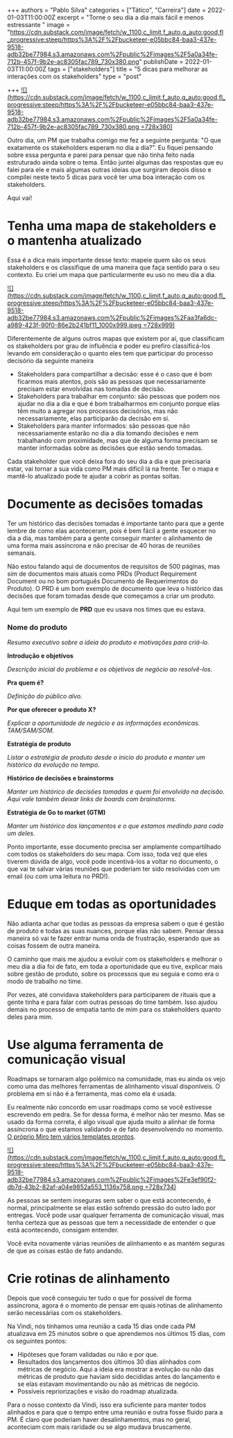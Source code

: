 +++
authors = "Pablo Silva"
categories = ["Tático", "Carreira"]
date = 2022-01-03T11:00:00Z
excerpt = "Torne o seu dia a dia mais fácil e menos estressante "
image = "https://cdn.substack.com/image/fetch/w_1100,c_limit,f_auto,q_auto:good,fl_progressive:steep/https%3A%2F%2Fbucketeer-e05bbc84-baa3-437e-9518-adb32be77984.s3.amazonaws.com%2Fpublic%2Fimages%2F5a0a34fe-712b-457f-9b2e-ac8305fac789_730x380.png"
publishDate = 2022-01-03T11:00:00Z
tags = ["stakeholders"]
title = "5 dicas para melhorar as interações com os stakeholders"
type = "post"

+++
[![](https://cdn.substack.com/image/fetch/w_1100,c_limit,f_auto,q_auto:good,fl_progressive:steep/https%3A%2F%2Fbucketeer-e05bbc84-baa3-437e-9518-adb32be77984.s3.amazonaws.com%2Fpublic%2Fimages%2F5a0a34fe-712b-457f-9b2e-ac8305fac789_730x380.png =728x380)](https://cdn.substack.com/image/fetch/f_auto,q_auto:good,fl_progressive:steep/https%3A%2F%2Fbucketeer-e05bbc84-baa3-437e-9518-adb32be77984.s3.amazonaws.com%2Fpublic%2Fimages%2F5a0a34fe-712b-457f-9b2e-ac8305fac789_730x380.png)

Outro dia, um PM que trabalha comigo me fez a seguinte pergunta: "O que exatamente os stakeholders esperam no dia a dia?". Eu fiquei pensando sobre essa pergunta e parei para pensar que não tinha feito nada estruturado ainda sobre o tema. Então juntei algumas das respostas que eu falei para ele e mais algumas outras ideias que surgiram depois disso e compilei neste texto 5 dicas para você ter uma boa interação com os stakeholders.

Aqui vai!

# Tenha uma mapa de stakeholders e o mantenha atualizado

Essa é a dica mais importante desse texto: mapeie quem são os seus stakeholders e os classifique de uma maneira que faça sentido para o seu contexto. Eu criei um mapa que particularmente eu uso no meu dia a dia.

[![](https://cdn.substack.com/image/fetch/w_1100,c_limit,f_auto,q_auto:good,fl_progressive:steep/https%3A%2F%2Fbucketeer-e05bbc84-baa3-437e-9518-adb32be77984.s3.amazonaws.com%2Fpublic%2Fimages%2Faa3fa6dc-a989-423f-90f0-86e2b241bf11_1000x999.jpeg =728x999)](https://cdn.substack.com/image/fetch/f_auto,q_auto:good,fl_progressive:steep/https%3A%2F%2Fbucketeer-e05bbc84-baa3-437e-9518-adb32be77984.s3.amazonaws.com%2Fpublic%2Fimages%2Faa3fa6dc-a989-423f-90f0-86e2b241bf11_1000x999.jpeg)

Diferentemente de alguns outros mapas que existem por aí, que classificam os stakeholders por grau de influência e poder eu prefiro classificá-los levando em consideração o quanto eles tem que participar do processo decisório da seguinte maneira

* Stakeholders para compartilhar a decisão: esse é o caso que é bom ficarmos mais atentos, pois são as pessoas que necessariamente precisam estar envolvidas nas tomadas de decisão.
* Stakeholders para trabalhar em conjunto: são pessoas que podem nos ajudar no dia a dia e que é bom trabalharmos em conjunto porque elas têm muito a agregar nos processos decisórios, mas não necessariamente, elas participarão da decisão em si.
* Stakeholders para manter informados: são pessoas que não necessariamente estarão no dia a dia tomando decisões e nem trabalhando com proximidade, mas que de alguma forma precisam se manter informadas sobre as decisões que estão sendo tomadas.

Cada stakeholder que você deixa fora do seu dia a dia e que precisaria estar, vai tornar a sua vida como PM mais difícil lá na frente. Ter o mapa e mantê-lo atualizado pode te ajudar a cobrir as pontas soltas.

# Documente as decisões tomadas

Ter um histórico das decisões tomadas é importante tanto para que a gente lembre de como elas aconteceram, pois é bem fácil a gente esquecer no dia a dia, mas também para a gente conseguir manter o alinhamento de uma forma mais assíncrona e não precisar de 40 horas de reuniões semanais.

Não estou falando aqui de documentos de requisitos de 500 páginas, mas sim de documentos mais atuais como PRDs (Product Requirement Document ou no bom português Documento de Requerimentos do Produto). O PRD é um bom exemplo de documento que leva o histórico das decisões que foram tomadas desde que começamos a criar um produto.

Aqui tem um exemplo de **PRD** que eu usava nos times que eu estava.

### **Nome do produto**

_Resumo executivo sobre a ideia do produto e motivações para criá-lo._

**Introdução e objetivos**

_Descrição inicial do problema e os objetivos de negócio ao resolvê-los._

**Pra quem é?**

_Definição do público alvo._

**Por que oferecer o produto X?**

_Explicar a oportunidade de negócio e as informações econômicas. TAM/SAM/SOM._

**Estratégia de produto**

_Listar a estratégia de produto desde o inicio do produto e manter um histórico da evolução no tempo._

**Histórico de decisões e brainstorms**

_Manter um histórico de decisões tomadas e quem foi envolvido na decisão. Aqui vale também deixar links de boards com brainstorms._

**Estratégia de Go to market (GTM)**

_Manter um histórico dos lançamentos e o que estamos medindo para cada um deles._

Ponto importante, esse documento precisa ser amplamente compartilhado com todos os stakeholders do seu mapa. Com isso, toda vez que eles tiverem dúvida de algo, você pode incentivá-los a voltar no documento, o que vai te salvar várias reuniões que poderiam ter sido resolvidas com um email (ou com uma leitura no PRD!).

# Eduque em todas as oportunidades

Não adianta achar que todas as pessoas da empresa sabem o que é gestão de produto e todas as suas nuances, porque elas não sabem. Pensar dessa maneira só vai te fazer entrar numa onda de frustração, esperando que as coisas fossem de outra maneira.

O caminho que mais me ajudou a evoluir com os stakeholders e melhorar o meu dia a dia foi de fato, em toda a oportunidade que eu tive, explicar mais sobre gestão de produto, sobre os processos que eu seguia e como era o modo de trabalho no time.

Por vezes, até convidava stakeholders para participarem de rituais que a gente tinha e para falar com outras pessoas do time também. Isso ajudou demais no processo de empatia tanto de mim para os stakeholders quanto deles para mim.

# Use alguma ferramenta de comunicação visual

Roadmaps se tornaram algo polêmico na comunidade, mas eu ainda os vejo como uma das melhores ferramentas de alinhamento visual disponíveis. O problema em si não é a ferramenta, mas como ela é usada.

Eu realmente não concordo em usar roadmaps como se você estivesse escrevendo em pedra. Se for dessa forma, é melhor não ter mesmo. Mas se usado da forma correta, é algo visual que ajuda muito a alinhar de forma assíncrona o que estamos validando e de fato desenvolvendo no momento. [O próprio Miro tem vários templates prontos](https://miro.com/app/dashboard/?tpTemplate=product-development-roadmap&isCustom=false&invite_link_id=265672184046).

[![](https://cdn.substack.com/image/fetch/w_1100,c_limit,f_auto,q_auto:good,fl_progressive:steep/https%3A%2F%2Fbucketeer-e05bbc84-baa3-437e-9518-adb32be77984.s3.amazonaws.com%2Fpublic%2Fimages%2Fe3ef90f2-db7d-43b2-82af-a04e9852a553_1136x758.png =728x734)](https://cdn.substack.com/image/fetch/f_auto,q_auto:good,fl_progressive:steep/https%3A%2F%2Fbucketeer-e05bbc84-baa3-437e-9518-adb32be77984.s3.amazonaws.com%2Fpublic%2Fimages%2Fe3ef90f2-db7d-43b2-82af-a04e9852a553_1136x758.png)

As pessoas se sentem inseguras sem saber o que está acontecendo, é normal, principalmente se elas estão sofrendo pressão do outro lado por entregas. Você pode usar qualquer ferramenta de comunicação visual, mas tenha certeza que as pessoas que tem a necessidade de entender o que está acontecendo, consigam entender.

Você evita novamente várias reuniões de alinhamento e as mantém seguras de que as coisas estão de fato andando.

# Crie rotinas de alinhamento

Depois que você conseguiu ter tudo o que for possível de forma assíncrona, agora é o momento de pensar em quais rotinas de alinhamento serão necessárias com os stakeholders.

Na Vindi, nós tínhamos uma reunião a cada 15 dias onde cada PM atualizava em 25 minutos sobre o que aprendemos nos últimos 15 dias, com os seguintes pontos:

* Hipóteses que foram validadas ou não e por que.
* Resultados dos lançamentos dos últimos 30 dias alinhados com métricas de negócio. Aqui a ideia era mostrar a evolução ou não das métricas de produto que haviam sido decididas antes do lançamento e se elas estavam movimentando ou não as métricas de negócio.
* Possíveis repriorizações e visão do roadmap atualizada.

Para o nosso contexto da Vindi, isso era suficiente para manter todos alinhados e para que o tempo entre uma reunião e outra fosse fluido para a PM. É claro que poderiam haver desalinhamentos, mas no geral, aconteciam com mais raridade ou se algo mudava bruscamente.